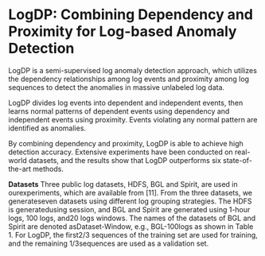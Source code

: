 # LogDP: Combining Dependency and Proximity for Log-based Anomaly Detection
LogDP is a semi-supervised log anomaly detection approach, which utilizes the dependency relationships among log events and proximity among log sequences to detect the anomalies in massive unlabeled log data. 

LogDP divides log events into dependent and independent events, then learns normal patterns of dependent events using dependency and independent events using proximity. Events violating any normal pattern are identified as anomalies. 

By combining dependency and proximity, LogDP is able to achieve high detection accuracy. Extensive experiments have been conducted on real-world datasets, and the results show that LogDP outperforms six state-of-the-art methods.

**Datasets**
Three public log datasets, HDFS, BGL and Spirit, are used in ourexperiments, which are available from [11]. From the three datasets, we generateseven datasets using different log grouping strategies. The HDFS is generatedusing session, and BGL and Spirit are generated using 1-hour logs, 100 logs, and20 logs windows. The names of the datasets of BGL and Spirit are denoted asDataset-Window, e.g., BGL-100logs as shown in Table 1. For LogDP, the first2/3 sequences of the training set are used for training, and the remaining 1/3sequences are used as a validation set.
